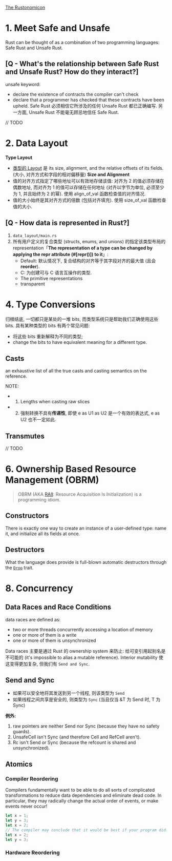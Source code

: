[The Rustonomicon](https://doc.rust-lang.org/nomicon/)
# 1. Meet Safe and Unsafe
Rust can be thought of as a combination of two programming languages: Safe Rust and Unsafe Rust.
## [Q - What's the relationship between Safe Rust and Unsafe Rust? How do they interact?]
unsafe keyword:
* declare the existence of contracts the compiler can't check
* declare that a programmer has checked that these contracts have been upheld.
Safe Rust 必须相信它所涉及的任何 Unsafe Rust 都已正确编写. 另一方面, Unsafe Rust 不能毫无顾忌地信任 Safe Rust.

// TODO

# 2. Data Layout
**Type Layout**
* [类型的 Layout](https://doc.rust-lang.org/reference/type-layout.html#type-layout) 是 its size, alignment, and the relative offsets of its fields. (大小, 对齐方式和字段的相对偏移量)
**Size and Alignment**
* 值的对齐方式指定了哪些地址可以有效地存储该值: 对齐为 2 的值必须存储在偶数地址, 而对齐为 1 的值可以存储在任何地址 (对齐以字节为单位, 必须至少为 1, 并且始终为 2 的幂). 使用 align_of_val 函数检查值的对齐情况.
* 值的大小始终是其对齐方式的倍数 (包括对齐填充). 使用 size_of_val 函数检查值的大小.
## [Q - How data is represented in Rust?]
1. `data_layout/main.rs`
2. 所有用户定义的复合类型 (structs, enums, and unions) 的指定该类型布局的 representation「**The representation of a type can be changed by applying the repr attribute (#[repr()]) to it**」:
   * Default: 默认情况下, 复合结构的对齐等于其字段对齐的最大值 (且会 **reorder**).
   * C: 为创建可与 C 语言互操作的类型.
   * The primitive representations
   * transparent


# 4. Type Conversions
归根结底, 一切都只是某处的一堆 bits, 而类型系统只是帮助我们正确使用这些 bits.
具有某种类型的 bits 有两个常见问题:
* 将这些 bits 重新解释为不同的类型;
* change the bits to have equivalent meaning for a different type.

## Casts
an exhaustive list of all the true casts and casting semantics on the reference.

NOTE:
* 1. Lengths when casting raw slices
* 2. 强制转换不具有**传递性**, 即使 e as U1 as U2 是一个有效的表达式, e as U2 也不一定如此.

## Transmutes
// TODO

# 6. Ownership Based Resource Management (OBRM)
> OBRM (AKA [RAII](https://en.wikipedia.org/wiki/Resource_acquisition_is_initialization): Resource Acquisition Is Initialization) is a programming idiom.

## Constructors
There is exactly one way to create an instance of a user-defined type: name it, and initialize all its fields at once.

## Destructors
What the language does provide is full-blown automatic destructors through the [`Drop`](https://doc.rust-lang.org/std/ops/trait.Drop.html) trait.

# 8. Concurrency
## Data Races and Race Conditions
data races are defined as:
* two or more threads concurrently accessing a location of memory
* one or more of them is a write
* one or more of them is unsynchronized

Data races 主要是通过 Rust 的 ownership system 来防止: 给可变引用起别名是不可能的 (it's impossible to alias a mutable reference).
Interior mutability 使这变得更加复杂, 但我们有 `Send and Sync`.

## Send and Sync
* 如果可以安全地将其发送到另一个线程, 则该类型为 `Send`
* 如果线程之间共享是安全的, 则类型为 `Sync` (当且仅当 &T 为 Send 时, T 为 Sync)

**例外:**
1. raw pointers are neither Send nor Sync (because they have no safety guards).
2. UnsafeCell isn't Sync (and therefore Cell and RefCell aren't).
3. Rc isn't Send or Sync (because the refcount is shared and unsynchronized).

## Atomics
### Compiler Reordering
Compilers fundamentally want to be able to do all sorts of complicated transformations to reduce data dependencies and eliminate dead code. 
In particular, they may radically change the actual order of events, or make events never occur!
```rust
let x = 1;
let y = 3;
let x = 2;
// The compiler may conclude that it would be best if your program did:
let x = 2;
let y = 3;
```

### Hardware Reordering
